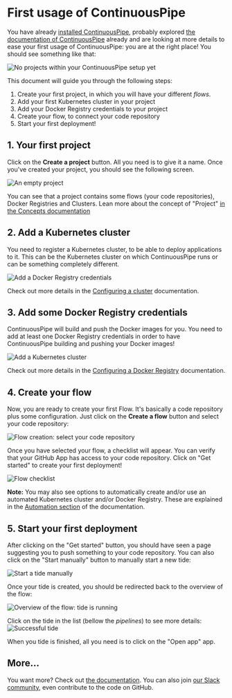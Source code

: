 # First usage of ContinuousPipe

You have already [installed ContinuousPipe](INSTALL.md), probably explored [the documentation of ContinuousPipe](https://docs.continuouspipe.io) 
already and are looking at more details to ease your first usage of ContinuousPipe: you are at the right place!
You should see something like that:

![No projects within your ContinuousPipe setup yet](runtime/assets/first-usage/0-no-projects.png)

This document will guide you through the following steps:

1. Create your first project, in which you will have your different _flows_.
2. Add your first Kubernetes cluster in your project
3. Add your Docker Registry credentials to your project
4. Create your flow, to connect your code repository
5. Start your first deployment!

## 1. Your first project

Click on the **Create a project** button. All you need is to give it a name. Once you've created your project, you should
see the following screen.

![An empty project](runtime/assets/first-usage/1-no-flows.png)

You can see that a project contains some flows (your code repositories), Docker Registries and Clusters. Lean more about the concept of "Project" [in the Concepts documentation](https://docs.continuouspipe.io/basics/concepts-continuous-pipe-concepts/#projects)

## 2. Add a Kubernetes cluster

You need to register a Kubernetes cluster, to be able to deploy applications to it. This can be the Kubernetes cluster on
which ContinuousPipe runs or can be something completely different.

![Add a Docker Registry credentials](runtime/assets/first-usage/3-add-a-cluster.gif)

Check out more details in the [Configuring a cluster](https://docs.continuouspipe.io/quick-start/configuring-a-cluster/) documentation.

## 3. Add some Docker Registry credentials

ContinuousPipe will build and push the Docker images for you. You need to add at least one Docker Registry credentials in
order to have ContinuousPipe building and pushing your Docker images!

![Add a Kubernetes cluster](runtime/assets/first-usage/2-add-a-docker-registry.gif)

Check out more details in the [Configuring a Docker Registry](https://docs.continuouspipe.io/quick-start/configuring-a-registry/) documentation.

## 4. Create your flow

Now, you are ready to create your first Flow. It's basically a code repository plus some configuration. Just click on 
the **Create a flow** button and select your code repository:

![Flow creation: select your code repository](runtime/assets/first-usage/4-create-flow.png)

Once you have selected your flow, a checklist will appear. You can verify that your GitHub App has access to your code 
repository. Click on "Get started" to create your first deployment!

![Flow checklist](runtime/assets/first-usage/5-flow-checklist.png)

**Note:** You may also see options to automatically create and/or use an automated Kubernetes cluster and/or Docker Registry.
These are explained in the [Automation section](https://docs.continuouspipe.io/automation/) of the documentation.

## 5. Start your first deployment

After clicking on the "Get started" button, you should have seen a page suggesting you to push something to your code repository.
You can also click on the "Start manually" button to manually start a new tide:

![Start a tide manually](runtime/assets/first-usage/6-start-tide-manually.png)

Once your tide is created, you should be redirected back to the overview of the flow: 

![Overview of the flow: tide is running](runtime/assets/first-usage/7-tide-is-running.png)

Click on the tide in the list (bellow the _pipelines_) to see more details:
![Successful tide](runtime/assets/first-usage/8-successful-tide.png)

When you tide is finished, all you need is to click on the "Open app" app.

## More...

You want more? Check out [the documentation](https://docs.continuouspipe.io). You can also join [our Slack community](README.md#community),
even contribute to the code on GitHub.
